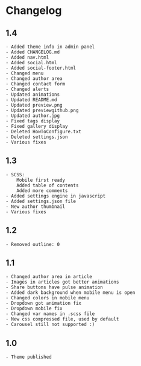 # Changelog

## 1.4
    - Added theme info in admin panel
    - Added CHANGELOG.md
    - Added nav.html
    - Added social.html
    - Added social-footer.html
    - Changed menu
    - Changed author area
    - Changed contact form
    - Changed alerts
    - Updated animations
    - Updated README.md 
    - Updated preview.png
    - Updated previewgithub.png
    - Updated author.jpg
    - Fixed tags display
    - Fixed gallery display
    - Deleted HowToConfigure.txt
    - Deleted settings.json
    - Various fixes

## 1.3 
    - SCSS: 
        Mobile first ready
        Added table of contents
        Added more comments
    - Added settings engine in javascript
    - Added settings.json file
    - New author thumbnail
    - Various fixes

## 1.2
    - Removed outline: 0

## 1.1
    - Changed author area in article
    - Images in articles got better animations 
    - Share buttons have pulse animation  
    - Added dark background when mobile menu is open
    - Changed colors in mobile menu
    - Dropdown got animation fix 
    - Dropdown mobile fix
    - Changed var names in .scss file
    - New css compressed file, used by default
    - Carousel still not supported :)

## 1.0 
    - Theme published
